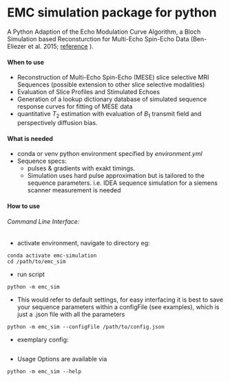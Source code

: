 # EMC simulation package for python

A Python Adaption of the Echo Modulation Curve Algorithm, a Bloch Simulation based Reconsturction for Multi-Echo Spin-Echo Data (Ben-Eliezer et al. 2015;
[reference](https://doi.org/10.1002/mrm.25156) ).

#### When to use
- Reconstruction of Multi-Echo Spin-Echo (MESE) slice selective MRI Sequences (possible extension to other slice selective modalities)
- Evaluation of Slice Profiles and Stimulated Echoes
- Generation of a lookup dictionary database of simulated sequence response curves for fitting of MESE data
- quantitative $T_2$ estimation with evaluation of $B_1$ transmit field and perspectively diffusion bias.

#### What is needed
- conda or venv python environment specified by *environment.yml*
- Sequence specs:
  - pulses & gradients with exakt timings.
  - Simulation uses hard pulse approximation but is tailored to the sequence parameters. i.e. IDEA sequence simulation for a siemens scanner measurement is needed

#### How to use
###### Command Line Interface:

- activate environment, navigate to directory eg:

```
conda activate emc-simulation
cd /path/to/emc_sim
```

- run script
```
python -m emc_sim
```

- This would refer to default settings, for easy interfacing it is best to save your sequence parameters within a configFile (see examples), which is just a .json file with all the parameters
```
python -m emc_sim --configFile /path/to/config.json
```
- exemplary config:
```

```

- Usage Options are available via
```
python -m emc_sim --help
```
